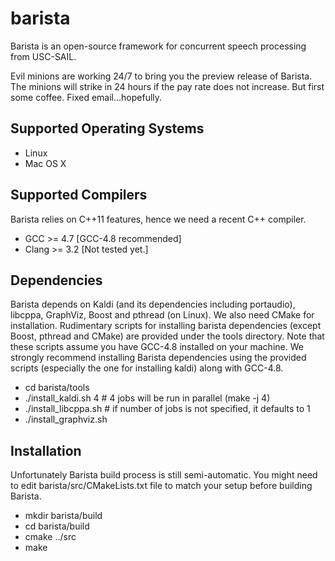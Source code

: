 barista
=======

Barista is an open-source framework for concurrent speech processing from 
USC-SAIL.

Evil minions are working 24/7 to bring you the preview release of Barista.
The minions will strike in 24 hours if the pay rate does not increase.
But first some coffee.
Fixed email...hopefully.

Supported Operating Systems
---------------------------

* Linux
* Mac OS X

Supported Compilers
-------------------

Barista relies on C++11 features, hence we need a recent C++ compiler.
  
* GCC >= 4.7 [GCC-4.8 recommended]
* Clang >= 3.2 [Not tested yet.]

Dependencies
------------

Barista depends on Kaldi (and its dependencies including portaudio), libcppa, 
GraphViz, Boost and pthread (on Linux). We also need CMake for installation. 
Rudimentary scripts for installing barista dependencies (except Boost, pthread 
and CMake) are provided under the tools directory. 
Note that these scripts assume you have GCC-4.8 installed on your machine.
We strongly recommend installing Barista dependencies using the provided 
scripts (especially the one for installing kaldi) along with GCC-4.8.

* cd barista/tools
* ./install_kaldi.sh 4  # 4 jobs will be run in parallel (make -j 4) 
* ./install_libcppa.sh  # if number of jobs is not specified, it defaults to 1
* ./install_graphviz.sh

Installation
------------

Unfortunately Barista build process is still semi-automatic. 
You might need to edit barista/src/CMakeLists.txt file to match your setup 
before building Barista.

* mkdir barista/build
* cd barista/build
* cmake ../src
* make
